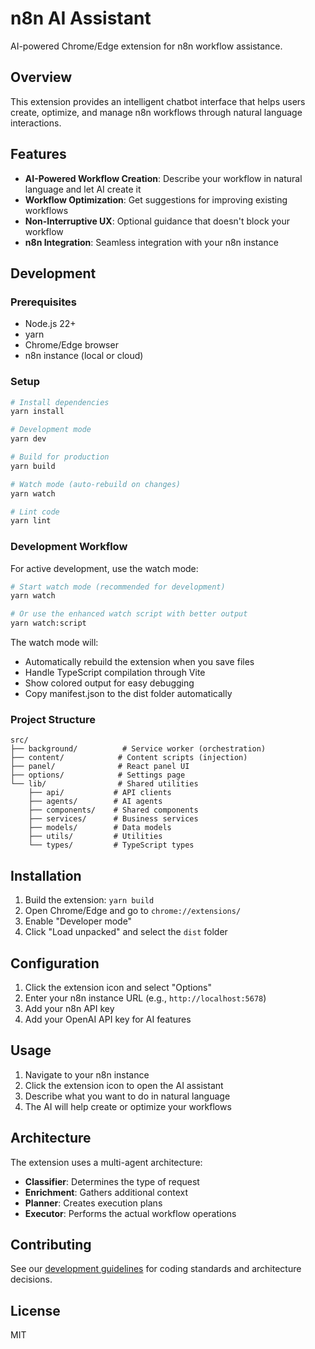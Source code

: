# n8n AI Assistant

AI-powered Chrome/Edge extension for n8n workflow assistance.

## Overview

This extension provides an intelligent chatbot interface that helps users create, optimize, and manage n8n workflows through natural language interactions.

## Features

- **AI-Powered Workflow Creation**: Describe your workflow in natural language and let AI create it
- **Workflow Optimization**: Get suggestions for improving existing workflows
- **Non-Interruptive UX**: Optional guidance that doesn't block your workflow
- **n8n Integration**: Seamless integration with your n8n instance

## Development

### Prerequisites

- Node.js 22+
- yarn
- Chrome/Edge browser
- n8n instance (local or cloud)

### Setup

```bash
# Install dependencies
yarn install

# Development mode
yarn dev

# Build for production
yarn build

# Watch mode (auto-rebuild on changes)
yarn watch

# Lint code
yarn lint
```

### Development Workflow

For active development, use the watch mode:

```bash
# Start watch mode (recommended for development)
yarn watch

# Or use the enhanced watch script with better output
yarn watch:script
```

The watch mode will:
- Automatically rebuild the extension when you save files
- Handle TypeScript compilation through Vite
- Show colored output for easy debugging
- Copy manifest.json to the dist folder automatically

### Project Structure

```
src/
├── background/          # Service worker (orchestration)
├── content/            # Content scripts (injection)
├── panel/              # React panel UI
├── options/            # Settings page
└── lib/                # Shared utilities
    ├── api/           # API clients
    ├── agents/        # AI agents
    ├── components/    # Shared components
    ├── services/      # Business services
    ├── models/        # Data models
    ├── utils/         # Utilities
    └── types/         # TypeScript types
```

## Installation

1. Build the extension: `yarn build`
2. Open Chrome/Edge and go to `chrome://extensions/`
3. Enable "Developer mode"
4. Click "Load unpacked" and select the `dist` folder

## Configuration

1. Click the extension icon and select "Options"
2. Enter your n8n instance URL (e.g., `http://localhost:5678`)
3. Add your n8n API key
4. Add your OpenAI API key for AI features

## Usage

1. Navigate to your n8n instance
2. Click the extension icon to open the AI assistant
3. Describe what you want to do in natural language
4. The AI will help create or optimize your workflows

## Architecture

The extension uses a multi-agent architecture:

- **Classifier**: Determines the type of request
- **Enrichment**: Gathers additional context
- **Planner**: Creates execution plans
- **Executor**: Performs the actual workflow operations

## Contributing

See our [development guidelines](decisions/) for coding standards and architecture decisions.

## License

MIT

